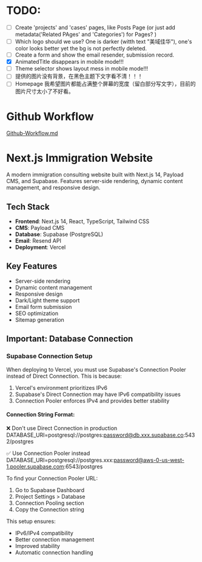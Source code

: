 # TODO:

- [ ] Create 'projects' and 'cases' pages, like Posts Page (or just add metadata('Related PAges' and 'Categories') for Pages? )
- [ ] Which logo should we use? One is darker (witth text "美域佳华"), one's color looks better yet the bg is not perfectly deleted.
- [ ] Create a form and show the email resender, submission record.
- [x] AnimatedTitle disappears in mobile mode!!!
- [ ] Theme selector shows layout mess in mobile mode!!!
- [ ] 提供的图片没有背景，在黑色主题下文字看不清！！！
- [ ] Homepage 我希望图片都能占满整个屏幕的宽度（留白部分写文字），目前的图片尺寸太小了不好看。

# Github Workflow

[Github-Workflow.md](./Github-Workflow.md)

# Next.js Immigration Website

A modern immigration consulting website built with Next.js 14, Payload CMS, and Supabase. Features server-side rendering, dynamic content management, and responsive design.

## Tech Stack

- **Frontend**: Next.js 14, React, TypeScript, Tailwind CSS
- **CMS**: Payload CMS
- **Database**: Supabase (PostgreSQL)
- **Email**: Resend API
- **Deployment**: Vercel

## Key Features

- Server-side rendering
- Dynamic content management
- Responsive design
- Dark/Light theme support
- Email form submission
- SEO optimization
- Sitemap generation

## Important: Database Connection

### Supabase Connection Setup

When deploying to Vercel, you must use Supabase's Connection Pooler instead of Direct Connection. This is because:

1. Vercel's environment prioritizes IPv6
2. Supabase's Direct Connection may have IPv6 compatibility issues
3. Connection Pooler enforces IPv4 and provides better stability

#### Connection String Format:

❌ Don't use Direct Connection in production
DATABASE_URI=postgresql://postgres:password@db.xxx.supabase.co:5432/postgres

✅ Use Connection Pooler instead
DATABASE_URI=postgresql://postgres.xxx:password@aws-0-us-west-1.pooler.supabase.com:6543/postgres

To find your Connection Pooler URL:

1. Go to Supabase Dashboard
2. Project Settings > Database
3. Connection Pooling section
4. Copy the Connection string

This setup ensures:

- IPv6/IPv4 compatibility
- Better connection management
- Improved stability
- Automatic connection handling
